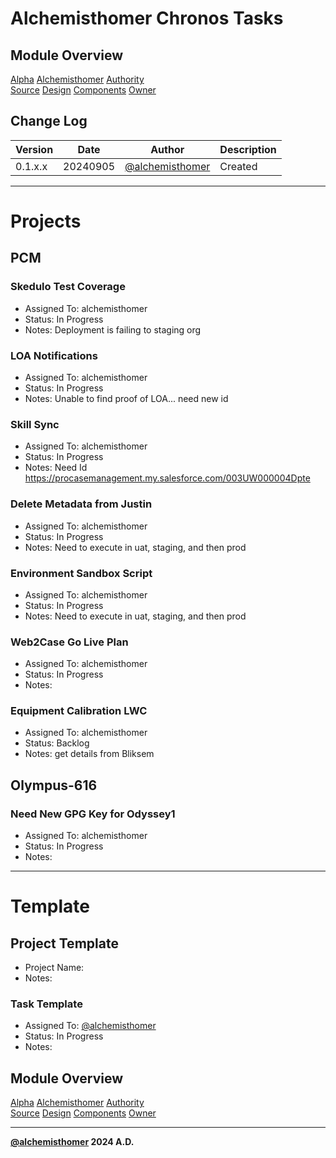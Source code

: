 # Alchemisthomer Chronos Tasks

## Module Overview
[Alpha](../../../README.md)
[Alchemisthomer](../README.md)
[Authority](../../zeus/zeus.components.md)  
[Source](../alchemisthomer.source.md)
[Design](../alchemisthomer.design.md)
[Components](../alchemisthomer.components.md)
[Owner](https://github.com/alchemisthomer)

## Change Log

| Version   | Date       | Author                                                   | Description   |
|-----------|------------|----------------------------------------------------------|---------------|
| 0.1.x.x   | 20240905   | [@alchemisthomer](https://github.com/alchemisthomer)     | Created       

---

# Projects

## PCM

### Skedulo Test Coverage
- Assigned To: alchemisthomer
- Status: In Progress
- Notes: Deployment is failing to staging org

### LOA Notifications
- Assigned To: alchemisthomer
- Status: In Progress
- Notes: Unable to find proof of LOA... need new id

### Skill Sync
- Assigned To: alchemisthomer
- Status: In Progress
- Notes: Need Id https://procasemanagement.my.salesforce.com/003UW000004Dpte

### Delete Metadata from Justin
- Assigned To: alchemisthomer
- Status: In Progress
- Notes: Need to execute in uat, staging, and then prod

### Environment Sandbox Script
- Assigned To: alchemisthomer
- Status: In Progress
- Notes: Need to execute in uat, staging, and then prod

### Web2Case Go Live Plan
- Assigned To: alchemisthomer
- Status: In Progress
- Notes: 

### Equipment Calibration LWC
- Assigned To: alchemisthomer
- Status: Backlog
- Notes: get details from Bliksem

## Olympus-616

### Need New GPG Key for Odyssey1
- Assigned To: alchemisthomer
- Status: In Progress
- Notes: 

---
# Template

## Project Template
- Project Name: 
- Notes: 

### Task Template
- Assigned To: [@alchemisthomer](https://github.com/alchemisthomer)
- Status: In Progress
- Notes: 

## Module Overview
[Alpha](../../../README.md)
[Alchemisthomer](../README.md)
[Authority](../../zeus/zeus.components.md)  
[Source](../alchemisthomer.source.md)
[Design](../alchemisthomer.design.md)
[Components](../alchemisthomer.components.md)
[Owner](https://github.com/alchemisthomer)

***
**[@alchemisthomer](https://github.com/alchemisthomer)
2024 A.D.**